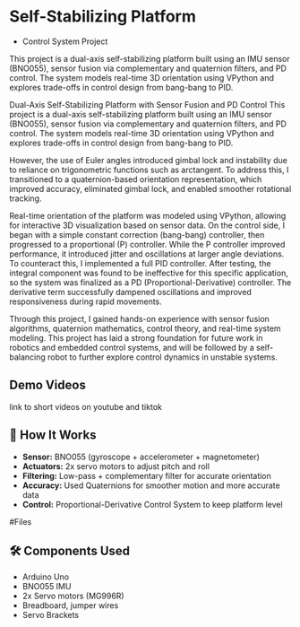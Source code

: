 # Self-Stabilizing Platform 
  - Control System Project 

This project is a dual-axis self-stabilizing platform built using an IMU sensor (BNO055), sensor fusion via complementary and quaternion filters, and PD control. The system models real-time 3D orientation using VPython and explores trade-offs in control design from bang-bang to PID.


Dual-Axis Self-Stabilizing Platform with Sensor Fusion and PD Control
This project is a dual-axis self-stabilizing platform built using an IMU sensor (BNO055), sensor fusion via complementary and quaternion filters, and PD control. The system models real-time 3D orientation using VPython and explores trade-offs in control design from bang-bang to PID.

However, the use of Euler angles introduced gimbal lock and instability due to reliance on trigonometric functions such as arctangent. To address this, I transitioned to a quaternion-based orientation representation, which improved accuracy, eliminated gimbal lock, and enabled smoother rotational tracking.

Real-time orientation of the platform was modeled using VPython, allowing for interactive 3D visualization based on sensor data. On the control side, I began with a simple constant correction (bang-bang) controller, then progressed to a proportional (P) controller. While the P controller improved performance, it introduced jitter and oscillations at larger angle deviations. To counteract this, I implemented a full PID controller. After testing, the integral component was found to be ineffective for this specific application, so the system was finalized as a PD (Proportional-Derivative) controller. The derivative term successfully dampened oscillations and improved responsiveness during rapid movements.

Through this project, I gained hands-on experience with sensor fusion algorithms, quaternion mathematics, control theory, and real-time system modeling. This project has laid a strong foundation for future work in robotics and embedded control systems, and will be followed by a self-balancing robot to further explore control dynamics in unstable systems.

## Demo Videos
link to short videos on youtube and tiktok

## 🧠 How It Works
- **Sensor:** BNO055 (gyroscope + accelerometer + magnetometer)
- **Actuators:** 2x servo motors to adjust pitch and roll
- **Filtering:** Low-pass + complementary filter for accurate orientation
- **Accuracy:** Used Quaternions for smoother motion and more accurate data
- **Control:** Proportional-Derivative Control System to keep platform level

#Files
## 🛠️ Components Used
- Arduino Uno
- BNO055 IMU
- 2x Servo motors (MG996R) 
- Breadboard, jumper wires
- Servo Brackets
  
